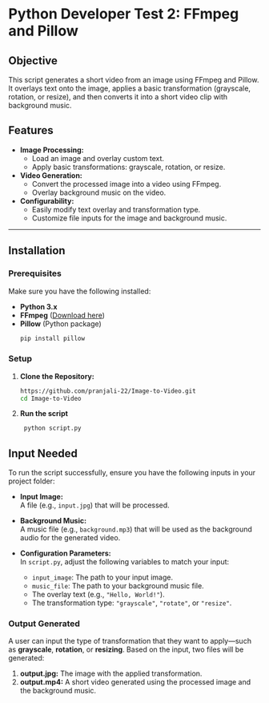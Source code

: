 # Python Developer Test 2: FFmpeg and Pillow

## Objective
This script generates a short video from an image using FFmpeg and Pillow. It overlays text onto the image, applies a basic transformation (grayscale, rotation, or resize), and then converts it into a short video clip with background music.

## Features
- **Image Processing:**  
  - Load an image and overlay custom text.
  - Apply basic transformations: grayscale, rotation, or resize.
- **Video Generation:**  
  - Convert the processed image into a video using FFmpeg.
  - Overlay background music on the video.
- **Configurability:**  
  - Easily modify text overlay and transformation type.
  - Customize file inputs for the image and background music.

---

## Installation

### Prerequisites
Make sure you have the following installed:
- **Python 3.x**
- **FFmpeg** ([Download here](https://ffmpeg.org/download.html))
- **Pillow** (Python package)
  ```sh
  pip install pillow

### Setup
1. **Clone the Repository:**
   ```sh
   https://github.com/pranjali-22/Image-to-Video.git
   cd Image-to-Video
2. **Run the script**
   ```sh
    python script.py
## Input Needed

To run the script successfully, ensure you have the following inputs in your project folder:

- **Input Image:**  
  A file (e.g., `input.jpg`) that will be processed. 

- **Background Music:**  
  A music file (e.g., `background.mp3`) that will be used as the background audio for the generated video.

- **Configuration Parameters:**  
  In `script.py`, adjust the following variables to match your input:
  - `input_image`: The path to your input image.
  - `music_file`: The path to your background music file.
  - The overlay text (e.g., `"Hello, World!"`).
  - The transformation type: `"grayscale"`, `"rotate"`, or `"resize"`.

### Output Generated

A user can input the type of transformation that they want to apply—such as **grayscale**, **rotation**, or **resizing**. Based on the input, two files will be generated:

1. **output.jpg:** The image with the applied transformation.  
2. **output.mp4:** A short video generated using the processed image and the background music.





